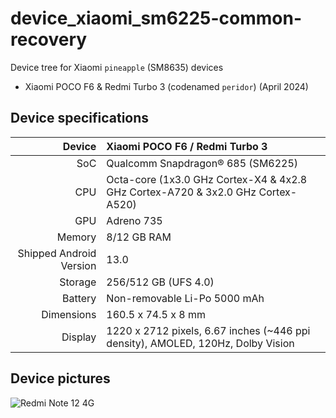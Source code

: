 # device_xiaomi_sm6225-common-recovery

Device tree for Xiaomi `pineapple` (SM8635) devices
- Xiaomi POCO F6 & Redmi Turbo 3 (codenamed `peridor`) (April 2024)

## Device specifications

Device                  | Xiaomi POCO F6 / Redmi Turbo 3
-----------------------:|:-------------------------------------
SoC                     | Qualcomm Snapdragon® 685 (SM6225)
CPU                     | Octa-core (1x3.0 GHz Cortex-X4 & 4x2.8 GHz Cortex-A720 & 3x2.0 GHz Cortex-A520)
GPU                     | Adreno 735
Memory                  | 8/12 GB RAM
Shipped Android Version | 13.0
Storage                 | 256/512 GB (UFS 4.0)
Battery                 | Non-removable Li-Po 5000 mAh
Dimensions              | 160.5 x 74.5 x 8 mm
Display                 | 1220 x 2712 pixels, 6.67 inches (~446 ppi density), AMOLED, 120Hz, Dolby Vision

## Device pictures

![ Redmi Note 12 4G ](https://i02.appmifile.com/755_operator_sg/07/05/2024/6533de660f0c9a493e343af0dc4285be.png "POCO F6")
